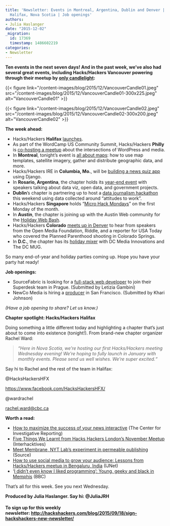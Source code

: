 ```yaml
---
title: 'Newsletter: Events in Montreal, Argentina, Dublin and Denver | Spotlight on
  Halifax, Nova Scotia | Job openings'
authors:
- Julia Haslanger
date: "2015-12-02"
_migration:
  id: 17369
  timestamp: 1486602219
categories:
- Newsletter
---
```


**Ten events in the next seven days! And in the past week, we’ve also had several great events, including Hacks/Hackers Vancouver powering through their meetup by [only candlelight][1]:**

{{< figure link="/content-images/blog/2015/12/VancouverCandle01.jpeg" src="/content-images/blog/2015/12/VancouverCandle01-300x225.jpeg" alt="VancouverCandle01" >}}

{{< figure link="/content-images/blog/2015/12/VancouverCandle02.jpeg" src="/content-images/blog/2015/12/VancouverCandle02-300x200.jpeg" alt="VancouverCandle02" >}}

**The week ahead:**

  * Hacks/Hackers **Halifax** [launches][2]. 
  * As part of the WordCamp US Community Summit, Hacks/Hackers **Philly** is [co-hosting a meetup][3] about the intersections of WordPress and media. 
  * In **Montreal**, tonight’s event is [all about maps][4]: how to use map templates, satellite imagery, gather and distribute geographic data, and more. 
  * Hacks/Hackers IRE in **Columbia, Mo.**, will be [building a news quiz app][5] using Django.
  * In **Rosario, Argentina**, the chapter holds its [year-end event][6] with speakers talking about data viz, open data, and government projects. 
  * **Dublin**’s chapter is partnering up to host a [data journalism hackathon][7] this weekend using data collected around “attitudes to work”. 
  * Hacks/Hackers **Singapore** holds “[Micro Hack Mondays][8]” on the first Monday of the month. 
  * In **Austin**, the chapter is joining up with the Austin Web community for the [Holiday Web Bash][9].
  * Hacks/Hackers **Colorado** [meets up in Denver][10] to hear from speakers from the Open Media Foundation, Riddle, and a reporter for USA Today who covered the Planned Parenthood shooting in Colorado Springs. 
  * In **D.C.**, the chapter has its [holiday mixer][11] with DC Media Innovations and The DC MUG.

So many end-of-year and holiday parties coming up. Hope you have your party hat ready!

**Job openings:**

  * SourceFabric is looking for a [full-stack web developer][12] to join their Superdesk team in Prague. (Submitted by Letizia Gambini) 
  * NewCo Media is hiring a [producer][13] in San Francisco. (Submitted by Khari Johnson)

_(Have a job opening to share? Let us know.)_

**Chapter spotlight: Hacks/Hackers Halifax**

Doing something a little different today and highlighting a chapter that’s just about to come into existence (tonight!). From brand-new chapter organizer Rachel Ward:

> _“Here in Nova Scotia, we&#8217;re hosting our first Hacks/Hackers meeting Wednesday evening! We&#8217;re hoping to fully launch in January with monthly events. Please send us well wishes. We&#8217;re super excited.“_

Say hi to Rachel and the rest of the team in Halifax: 

@HacksHackersHFX

<https://www.facebook.com/HacksHackersHFX/>

@wardrachel 

<rachel.ward@cbc.ca>

**Worth a read:**

  * [How to maximize the success of your news interactive][14] (The Center for Investigative Reporting) 
  * [Five Things We Learnt from Hacks Hackers London’s November Meetup][15] (Interhacktives)
  * [Meet Membrane, NYT Lab’s experiment in permeable publishing][16] (Source) 
  * [How to use social media to grow your audience: Lessons from Hacks/Hackers meetup in Bengaluru, India][17] (IJNet)
  * ‘[I didn&#8217;t even know I liked programming’: Young, geeky and black in Memphis][18] (BBC)

That’s all for this week. See you next Wednesday.

**Produced by Julia Haslanger. Say hi: @JuliaJRH**

#### **To sign up for this weekly newsletter: <http://hackshackers.com/blog/2015/09/18/sign-hackshackers-new-newsletter/>**

 [1]: http://www.meetup.com/HacksHackersVancouver/events/226670982/
 [2]: http://www.meetup.com/Hacks-Hackers-HFX/events/226957470/
 [3]: http://www.meetup.com/Hacks-Hackers-Philadelphia/events/226594694/
 [4]: http://www.meetup.com/HacksHackersMontreal/events/227012288/
 [5]: http://www.meetup.com/hackshackersIRE/events/227044099/
 [6]: http://www.meetup.com/Hacks-Hackers-Rosario/events/227134288/
 [7]: http://www.meetup.com/hacks-hackers-dublin/events/226992595/
 [8]: http://www.meetup.com/Hacks-Hackers-Singapore/events/226310426/
 [9]: http://www.meetup.com/Hacks-Hackers-Austin/events/226825768/
 [10]: http://www.meetup.com/hackshackersco/events/227123223/
 [11]: http://www.meetup.com/Hacks-Hackers-DC/events/226866386/
 [12]: https://www.sourcefabric.org/en/home/jobs/3253/Full-stack-Web-Developer-Superdesk-(Prague).htm
 [13]: http://blog.newco.co/2015/11/24/join-newcos-growing-team-producer-newco-media/
 [14]: https://www.revealnews.org/article/how-to-maximize-the-success-of-your-news-interactive/
 [15]: http://www.interhacktives.com/2015/12/01/five-things-we-learnt-from-hacks-hackers/
 [16]: https://source.opennews.org/en-US/articles/membrane-experiment-permeable-publishing/
 [17]: https://ijnet.org/en/blog/how-use-social-media-grow-your-audience
 [18]: http://www.bbc.com/news/magazine-34964194